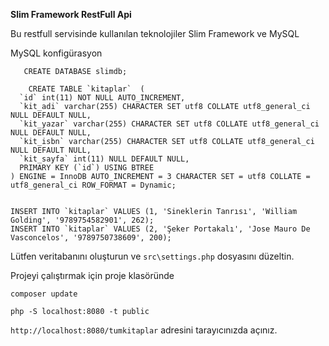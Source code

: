 
**Slim Framework RestFull Api**

Bu restfull servisinde kullanılan teknolojiler Slim Framework ve MySQL


MySQL konfigürasyon

 

       CREATE DATABASE slimdb;
        
        CREATE TABLE `kitaplar`  (
      `id` int(11) NOT NULL AUTO_INCREMENT,
      `kit_adi` varchar(255) CHARACTER SET utf8 COLLATE utf8_general_ci NULL DEFAULT NULL,
      `kit_yazar` varchar(255) CHARACTER SET utf8 COLLATE utf8_general_ci NULL DEFAULT NULL,
      `kit_isbn` varchar(255) CHARACTER SET utf8 COLLATE utf8_general_ci NULL DEFAULT NULL,
      `kit_sayfa` int(11) NULL DEFAULT NULL,
      PRIMARY KEY (`id`) USING BTREE
    ) ENGINE = InnoDB AUTO_INCREMENT = 3 CHARACTER SET = utf8 COLLATE = utf8_general_ci ROW_FORMAT = Dynamic;
    
    
    INSERT INTO `kitaplar` VALUES (1, 'Sineklerin Tanrısı', 'William Golding', '9789754582901', 262);
    INSERT INTO `kitaplar` VALUES (2, 'Şeker Portakalı', 'Jose Mauro De Vasconcelos', '9789750738609', 200);

Lütfen veritabanını oluşturun ve `src\settings.php` dosyasını düzeltin.

Projeyi çalıştırmak için proje klasöründe

    composer update

    php -S localhost:8080 -t public

`http://localhost:8080/tumkitaplar` adresini tarayıcınızda açınız.

